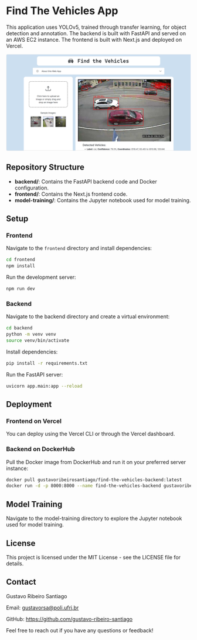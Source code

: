 # Find The Vehicles App

This application uses YOLOv5, trained through transfer learning, for object detection and annotation. The backend is built with FastAPI and served on an AWS EC2 instance. The frontend is built with Next.js and deployed on Vercel.

![Project Screenshot](screenshot.png)

## Repository Structure

- **backend/**: Contains the FastAPI backend code and Docker configuration.
- **frontend/**: Contains the Next.js frontend code.
- **model-training/**: Contains the Jupyter notebook used for model training.

## Setup

### Frontend
Navigate to the `frontend` directory and install dependencies:

```bash
cd frontend
npm install
```
Run the development server:

```bash
npm run dev
```

### Backend
Navigate to the backend directory and create a virtual environment:

```bash
cd backend
python -m venv venv
source venv/bin/activate
```

Install dependencies:

```bash
pip install -r requirements.txt
```

Run the FastAPI server:

```bash
uvicorn app.main:app --reload
```

## Deployment

### Frontend on Vercel
You can deploy using the Vercel CLI or through the Vercel dashboard.

### Backend on DockerHub
Pull the Docker image from DockerHub and run it on your preferred server instance:

```bash
docker pull gustavoribeirosantiago/find-the-vehicles-backend:latest
docker run -d -p 8000:8000 --name find-the-vehicles-backend gustavoribeirosantiago/find-the-vehicles-backend:latest
```

## Model Training
Navigate to the model-training directory to explore the Jupyter notebook used for model training.

## License
This project is licensed under the MIT License - see the LICENSE file for details.

## Contact
Gustavo Ribeiro Santiago

Email: gustavorsa@poli.ufrj.br

GitHub: https://github.com/gustavo-ribeiro-santiago

Feel free to reach out if you have any questions or feedback!